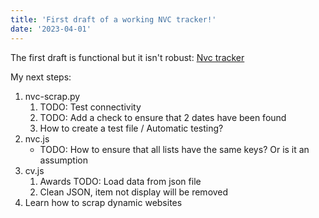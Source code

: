 ```yaml
---
title: 'First draft of a working NVC tracker!'
date: '2023-04-01'
---
```


The first draft is functional but it isn't robust: [Nvc tracker](https://nyc0.github.io/nextjs-blog/nvc)

My next steps:
1. nvc-scrap.py
    1. TODO: Test connectivity
    2. TODO: Add a check to ensure that 2 dates have been found
    3. How to create a test file / Automatic testing?
2. nvc.js
    - TODO: How to ensure that all lists have the same keys? Or is it an assumption
3. cv.js
    1. Awards TODO: Load data from json file
    2. Clean JSON, item not display will be removed
4. Learn how to scrap dynamic websites
